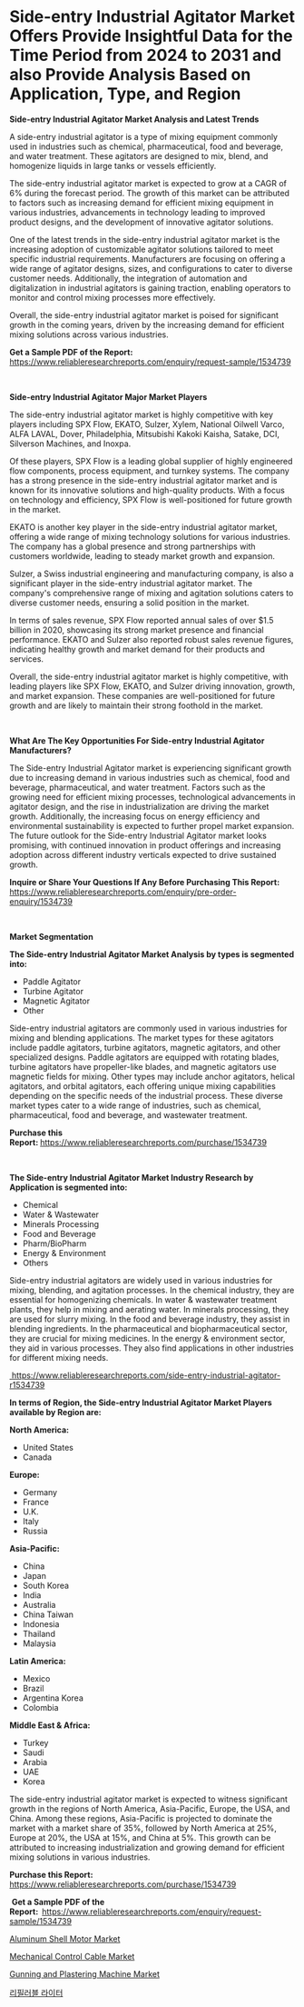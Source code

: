 <p><h1>Side-entry Industrial Agitator Market Offers Provide Insightful Data for the Time Period from 2024 to 2031 and also Provide Analysis Based on Application, Type, and Region</h1></p><p><strong>Side-entry Industrial Agitator Market Analysis and Latest Trends</strong></p>
<p><p>A side-entry industrial agitator is a type of mixing equipment commonly used in industries such as chemical, pharmaceutical, food and beverage, and water treatment. These agitators are designed to mix, blend, and homogenize liquids in large tanks or vessels efficiently.</p><p>The side-entry industrial agitator market is expected to grow at a CAGR of 6% during the forecast period. The growth of this market can be attributed to factors such as increasing demand for efficient mixing equipment in various industries, advancements in technology leading to improved product designs, and the development of innovative agitator solutions.</p><p>One of the latest trends in the side-entry industrial agitator market is the increasing adoption of customizable agitator solutions tailored to meet specific industrial requirements. Manufacturers are focusing on offering a wide range of agitator designs, sizes, and configurations to cater to diverse customer needs. Additionally, the integration of automation and digitalization in industrial agitators is gaining traction, enabling operators to monitor and control mixing processes more effectively.</p><p>Overall, the side-entry industrial agitator market is poised for significant growth in the coming years, driven by the increasing demand for efficient mixing solutions across various industries.</p></p>
<p><strong>Get a Sample PDF of the Report:&nbsp;</strong> <a href="https://www.reliableresearchreports.com/enquiry/request-sample/1534739">https://www.reliableresearchreports.com/enquiry/request-sample/1534739</a></p>
<p>&nbsp;</p>
<p><strong>Side-entry Industrial Agitator Major Market Players</strong></p>
<p><p>The side-entry industrial agitator market is highly competitive with key players including SPX Flow, EKATO, Sulzer, Xylem, National Oilwell Varco, ALFA LAVAL, Dover, Philadelphia, Mitsubishi Kakoki Kaisha, Satake, DCI, Silverson Machines, and Inoxpa. </p><p>Of these players, SPX Flow is a leading global supplier of highly engineered flow components, process equipment, and turnkey systems. The company has a strong presence in the side-entry industrial agitator market and is known for its innovative solutions and high-quality products. With a focus on technology and efficiency, SPX Flow is well-positioned for future growth in the market.</p><p>EKATO is another key player in the side-entry industrial agitator market, offering a wide range of mixing technology solutions for various industries. The company has a global presence and strong partnerships with customers worldwide, leading to steady market growth and expansion.</p><p>Sulzer, a Swiss industrial engineering and manufacturing company, is also a significant player in the side-entry industrial agitator market. The company's comprehensive range of mixing and agitation solutions caters to diverse customer needs, ensuring a solid position in the market.</p><p>In terms of sales revenue, SPX Flow reported annual sales of over $1.5 billion in 2020, showcasing its strong market presence and financial performance. EKATO and Sulzer also reported robust sales revenue figures, indicating healthy growth and market demand for their products and services.</p><p>Overall, the side-entry industrial agitator market is highly competitive, with leading players like SPX Flow, EKATO, and Sulzer driving innovation, growth, and market expansion. These companies are well-positioned for future growth and are likely to maintain their strong foothold in the market.</p></p>
<p>&nbsp;</p>
<p><strong>What Are The Key Opportunities For Side-entry Industrial Agitator Manufacturers?</strong></p>
<p><p>The Side-entry Industrial Agitator market is experiencing significant growth due to increasing demand in various industries such as chemical, food and beverage, pharmaceutical, and water treatment. Factors such as the growing need for efficient mixing processes, technological advancements in agitator design, and the rise in industrialization are driving the market growth. Additionally, the increasing focus on energy efficiency and environmental sustainability is expected to further propel market expansion. The future outlook for the Side-entry Industrial Agitator market looks promising, with continued innovation in product offerings and increasing adoption across different industry verticals expected to drive sustained growth.</p></p>
<p><strong>Inquire or Share Your Questions If Any Before Purchasing This Report:</strong> <a href="https://www.reliableresearchreports.com/enquiry/pre-order-enquiry/1534739">https://www.reliableresearchreports.com/enquiry/pre-order-enquiry/1534739</a></p>
<p>&nbsp;</p>
<p><strong>Market Segmentation</strong></p>
<p><strong>The Side-entry Industrial Agitator Market Analysis by types is segmented into:</strong></p>
<p><ul><li>Paddle Agitator</li><li>Turbine Agitator</li><li>Magnetic Agitator</li><li>Other</li></ul></p>
<p><p>Side-entry industrial agitators are commonly used in various industries for mixing and blending applications. The market types for these agitators include paddle agitators, turbine agitators, magnetic agitators, and other specialized designs. Paddle agitators are equipped with rotating blades, turbine agitators have propeller-like blades, and magnetic agitators use magnetic fields for mixing. Other types may include anchor agitators, helical agitators, and orbital agitators, each offering unique mixing capabilities depending on the specific needs of the industrial process. These diverse market types cater to a wide range of industries, such as chemical, pharmaceutical, food and beverage, and wastewater treatment.</p></p>
<p><strong>Purchase this Report:&nbsp;</strong><a href="https://www.reliableresearchreports.com/purchase/1534739">https://www.reliableresearchreports.com/purchase/1534739</a></p>
<p>&nbsp;</p>
<p><strong>The Side-entry Industrial Agitator Market Industry Research by Application is segmented into:</strong></p>
<p><ul><li>Chemical</li><li>Water & Wastewater</li><li>Minerals Processing</li><li>Food and Beverage</li><li>Pharm/BioPharm</li><li>Energy & Environment</li><li>Others</li></ul></p>
<p><p>Side-entry industrial agitators are widely used in various industries for mixing, blending, and agitation processes. In the chemical industry, they are essential for homogenizing chemicals. In water & wastewater treatment plants, they help in mixing and aerating water. In minerals processing, they are used for slurry mixing. In the food and beverage industry, they assist in blending ingredients. In the pharmaceutical and biopharmaceutical sector, they are crucial for mixing medicines. In the energy & environment sector, they aid in various processes. They also find applications in other industries for different mixing needs.</p></p>
<p><a href="https://www.reliableresearchreports.com/side-entry-industrial-agitator-r1534739">&nbsp;https://www.reliableresearchreports.com/side-entry-industrial-agitator-r1534739</a></p>
<p><strong>In terms of Region, the Side-entry Industrial Agitator Market Players available by Region are:</strong></p>
<p>
    <p> <strong> North America: </strong>
        <ul>
            <li>United States</li>
            <li>Canada</li>
        </ul>
        </p> 
    <p> <strong> Europe: </strong>
        <ul>
            <li>Germany</li>
            <li>France</li>
            <li>U.K.</li>
            <li>Italy</li>
            <li>Russia</li>
        </ul>
        </p> 
    <p> <strong> Asia-Pacific: </strong>
        <ul>
            <li>China</li>
            <li>Japan</li>
            <li>South Korea</li>
            <li>India</li>
            <li>Australia</li>
            <li>China Taiwan</li>
            <li>Indonesia</li>
            <li>Thailand</li>
            <li>Malaysia</li>
        </ul>
        </p> 
    <p> <strong> Latin America: </strong>
        <ul>
            <li>Mexico</li>
            <li>Brazil</li>
            <li>Argentina Korea</li>
            <li>Colombia</li>
        </ul>
        </p> 
    <p> <strong> Middle East & Africa: </strong>
        <ul>
            <li>Turkey</li>
            <li>Saudi</li>
            <li>Arabia</li>
            <li>UAE</li>
            <li>Korea</li>
        </ul>
    </p>
    </p>
<p><p>The side-entry industrial agitator market is expected to witness significant growth in the regions of North America, Asia-Pacific, Europe, the USA, and China. Among these regions, Asia-Pacific is projected to dominate the market with a market share of 35%, followed by North America at 25%, Europe at 20%, the USA at 15%, and China at 5%. This growth can be attributed to increasing industrialization and growing demand for efficient mixing solutions in various industries.</p></p>
<p><strong>Purchase this Report: </strong><a href="https://www.reliableresearchreports.com/purchase/1534739">https://www.reliableresearchreports.com/purchase/1534739</a></p>
<p>&nbsp;<strong>Get a Sample PDF of the Report:&nbsp;&nbsp;</strong><a href="https://www.reliableresearchreports.com/enquiry/request-sample/1534739">https://www.reliableresearchreports.com/enquiry/request-sample/1534739</a></p>
<p><strong></strong></p>
<p><p><a href="https://github.com/nancykennedykellievqfqt2/Market-Research-Report-List-2/blob/main/aluminum-shell-motor-market.md">Aluminum Shell Motor Market</a></p><p><a href="https://issuu.com/reportprime-2/docs/mechanical-control-cable-market-size-2030.pptx">Mechanical Control Cable Market</a></p><p><a href="https://github.com/seekum/Market-Research-Report-List-2/blob/main/gunning-and-plastering-machine-market.md">Gunning and Plastering Machine Market</a></p><p><a href="https://github.com/Maeennan456456/Market-Research-Report-List-1/blob/main/979908837033.md">리필러블 라이터</a></p></p>